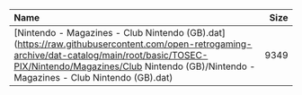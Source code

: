 |Name|Size|
|:---|---:|
|[Nintendo - Magazines - Club Nintendo (GB).dat](https://raw.githubusercontent.com/open-retrogaming-archive/dat-catalog/main/root/basic/TOSEC-PIX/Nintendo/Magazines/Club Nintendo (GB)/Nintendo - Magazines - Club Nintendo (GB).dat)|9349|
